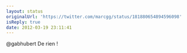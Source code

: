 ```yaml
---
layout: status
originalUrl: 'https://twitter.com/marcgg/status/181880654894596098'
isReply: true
date: 2012-03-19 23:11:41
---
```


@gabhubert De rien !
